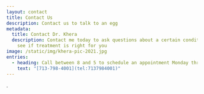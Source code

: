 ```yaml
---
layout: contact
title: Contact Us
description: Contact us to talk to an egg
metadata:
  title: Contact Dr. Khera
  description: Contact me today to ask questions about a certain condition and to
    see if treatment is right for you
image: /static/img/khera-pic-2021.jpg
entries:
  - heading: Call between 8 and 5 to schedule an appointment Monday through Friday
    text: "[713-798-4001](tel:7137984001)"
---
```

.